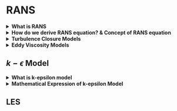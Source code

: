 # RANS

<details>
<summary><strong> What is RANS </strong></summary>

* RANS is an abbreviation of Reynolds Averaged Navier-Stokes.
* It uses time-averaged values of Navier-Stokes equation.
* When we draw velocity profile, we draw smooth profile of the flow.
* However, in reality, there are so many fluctuations around that smooth profile.
* It's convenient to look at smooth profile to get the sense of physical meaning of the flow.
* This is exactly what we're doing in RANS.
* Ease out fluctuations and look at bulk properties like lift or drag.
<br><br><br>

</details>


<details>
<summary><strong> How do we derive RANS equation? & Concept of RANS equation</strong></summary>

It all starts from continuity equation & momentum equation.
$$ \nabla\cdot u = 0 $$
$$ u_t + (u\cdot\nabla)_u = -\nabla P + \frac{1}{Re} {\nabla}^{2}u $$ 
This is Newtonian, incompressible fluid.

The concept is, we decompose velocity vector into time averaged velocity and fluctuation velocity. (it's just rest of time averaged velocity)
<br>We plug it into N-S equation.
<br>We time-average the N-S equation.
<br>The purpose of time-averaging is to get rid of tricky fluctuation terms.
<br>A lot of terms will go away, and we get an equation with 'Reynolds Stress' term.
<br>This 'Reynolds Stress' term still has fluctuation term.
<br>So here comes 'Turbulence Closure Models'
<br>It's all about expressing these fluctuation terms into time-averaged terms so that it is easy to compute.

we have a velocity vector  $u(x,t)$  which can be decomposed into time averaged value and extra term which is fluctuation term.

$$ u(x,t) $$

* velocity $u$ & $U$ are all vectors. I just omitted the vector sign for convenience.

$$ u(x,t) = U(x) + u'(x,t) $$
$$ where \space time \space averaged \space \bar u(x,t)=U(x) $$

We plug it in to continuity & N-S equation, and we time average two equations.
We get

$$
\frac{\partial U}{\partial x}+\frac{\partial V}{\partial y}+\frac{\partial W}{\partial z}=0, 
$$

$$
\frac{\partial u'}{\partial x}+\frac{\partial v'}{\partial y}+\frac{\partial w'}{\partial z}=0
$$
from continuity equation.

Next we plug $u(x,t)$ into N-S equation, and time average the whole equation.
Some fluctuation terms will go away, but some will not go away.
The result is,

$$
\bar U \bar U_x + \bar V \bar U_y + \bar W \bar U_z + \frac{\partial \overline{u'u'}}{\partial x} + \frac{\partial \overline{u'v'}}{\partial y} + \frac{\partial \overline{u'w'}}{\partial z} = - \bar P_x + \frac{1}{Re}{\nabla}^2\bar U
$$

And this is the RANS equation. 

But this is not our final equaion cause out objective was to get rid of fluctuation terms.
<br>But they are still there.

::: info
Those $\overline{u'u'}, \overline{u'v'}, \overline{u'w'}$ temrs all called 'Reynolds Stress' because if you take the space gradient of those terms, you get the same dimension as stress which is force per volume.
<br>And they act like stresses.

*But I didn't get the physical meaning of those stresses*
:::

So here comes the 'Turbulence Closure Problem'
<br>Actually, RANS is all about how to express fluctuation terms $u'$ with averaged $U(x)$ terms.
<br>From now on, we will take a look at $k-\epsilon$ model, $k-\omega$ model, etc, which are part of 'Turbulence Closure Problem'

<br>Details can be seen at 
* S. L. Brunton (2021, April 2), Turbulence: Reynolds Averaged Navier-Stokes (Part 1, Mass Continuity Equation), DOI: https://doi.org/10.52843/cassyni.tcxvxy 
* S. L. Brunton (2021, April 16), Turbulence: Reynolds Averaged Navier Stokes (RANS) Equations (Part 2, Momentum Equation), DOI: https://doi.org/10.52843/cassyni.1xkvn0
* Fluid Mechanics 101 (2021, Feb 24), [CFD] Eddy Viscosity Models for RANS and LES, https://www.youtube.com/watch?v=SVYXNICeNWA&list=PLnJ8lIgfDbkrNyps1_36tNRRQ7hLzPFhV

</details>

<details>
<summary><strong> Turbulence Closure Models</strong></summary>

Eventhough the improvement of computational power, simulating fluid is still a heavy computation.
<br>Instead of simulating all the scales in N-S equation, aka DNS, we're gonna make approximation to make simulation more efficient and make turbulence models.
<br>This is Tubulence Closure Models.

:::info
The reason why it is called 'Turbulence Closure Models' is we need additional equation to 'close' RANS equation bc we have more unknowns than equations.
:::

There are several models like  $k-\omega$, Smagorinsky which are part of Eddy Viscosity Model, and cubic $k-\epsilon$, Full sub-grid scale, etc.

First, we are going to look at old, but simple approach which is Eddy Viscosity Model which is proposed by [Boussinesq](https://en.wikipedia.org/wiki/Joseph_Valentin_Boussinesq) in 1877.

</details>

<details>
<summary><strong> Eddy Viscosity Models </strong></summary>

Eddy Viscosity Model is proposed by [Boussinesq](https://en.wikipedia.org/wiki/Joseph_Valentin_Boussinesq) in 1877, in analogy to Newton’s law of friction.
In 3D, Eddy Viscosity Model is

$$
-\overline{u'_iu'_j}=\nu_t(\frac{\partial \bar U_i}{\partial x_j} + \frac{\partial \bar U_j}{\partial x_i}) - \frac{2}{3}k\delta_{ij}
$$

where $\nu_t$ is eddy viscosity,
<br> and $i$ & $j = 1,2,3$ where $x_1=1, x_2=y, x_3=z, U_1=U, U_2=V, U_3=W$
<br>$k$ is a Turbulent Kinetic Energy (TKE)
<br>$\delta_{ij}$ is a delta function.
<br>*$k$ will be used in the famous $k - \epsilon$ model.
<br>Deriving this equation can be seen at [Fluid Mechanics 101, [CFD] Eddy Viscosity Models for RANS and LES](https://www.youtube.com/watch?v=SVYXNICeNWA&list=PLnJ8lIgfDbkrNyps1_36tNRRQ7hLzPFhV)*

What this equation mean is that, normal & shear reynolds stress $-\overline{u'_iu'_j}$ is proportianal to some velocity gradient $\frac{\partial \bar U_i}{\partial x_j} + \frac{\partial \bar U_j}{\partial x_i}$ by a factor of eddy viscosity $\nu_t$.

Actually, this formula is really similar to relationship between viscosity and shear stress.
$$
shear \space stress \space \tau = \mu \frac{du}{dy}
$$
<br>So it means, turbulent scales that generates reynolds stress acts like viscosity.

Also, when you look at velocity gradient, motion of particles transfer the momentum downwards which is the direction of velocity gradient.

<br> Eddy Viscosity Model is all about modeling $\nu_t$.
<br> There is a model proposed 'mixing length hypothesis' proposed by Prandtl, but thanks to the computatoinal power, we do not use this model.

And here comes the famous $k-\epsilon$ model.
<br>I will cover it at next section.

**Reference & Resources**
* S. L. Brunton (2021, April 23), Turbulence Closure Models: Reynolds Averaged Navier Stokes (RANS) & Large Eddy Simulations (LES), https://doi.org/10.52843/cassyni.cjkr7f
* Fluid Mechanics 101 (2021, Feb 24), [CFD] Eddy Viscosity Models for RANS and LES, https://www.youtube.com/watch?v=SVYXNICeNWA&list=PLnJ8lIgfDbkrNyps1_36tNRRQ7hLzPFhV
* Schlichting, H., & Gersten, K. (2017). Boundary-Layer theory. In Springer eBooks. https://doi.org/10.1007/978-3-662-52919-5

</details>

## $k-\epsilon$ Model

<details>
<summary><strong> What is k-epsilon model </strong></summary>

* $k-\epsilon$ model is one of eddy visosity models that uses $k$ & $\epsilon$ 
* $k$ & $\epsilon$ is obtained from $k$ transport equation and $\epsilon$ transport equation.
* It uses damping function to compensate the viscosity effect near the wall.
 
</details>

<details>
<summary><strong> Mathematical Expression of k-epsilon Model </strong></summary>

:::info
There are lots of version of k-epsilon model, but here, I introduced Launder-Sharma model.
<br>You can find various k-epsilon model at 
<br>Patel VC, Rodi W, Scheurer G. turbulence models for near-wall and low Reynolds number flows: a
review. AIAA J 1985;23:1308-19
:::

From Eddy Viscosity Model, $k$ - $\epsilon$ model is defined as 
$$\mu_t = \rho C_\mu f_\mu \frac{k^2}{\epsilon}$$
<br>where $\rho$ is density
<br>$C_\mu$ is adjustable coefficient,
<br>$f_\mu$ is a damping function,
<br>$k$ is TKE (Turbulence Kinetic Energy),
<br>$\epsilon$ is Turbulence Dissipation Rate.

And $k$ and $\epsilon$ is obtained by transport equation.
<br>$k$ transport equation is,

$$ 
\frac{\partial \rho k}{\partial t} + \frac{\partial}{\partial x_j}(\rho \nu_j k) = \frac{\partial}{\partial x_j} \Big[ \big(\mu_L+\frac{\mu_T}{\sigma_k}\big)\frac{\partial k}{\partial x_j}\Big] + τ^F_{ij}S_{ij}− ρε 
$$

where 
$\nu_j$ is velocity component in corresponding direction,
<br>$\mu_L$ is Laminar Viscosity,
<br>$\mu_T$ is Turbulence Viscosity,
<br>$\sigma_k$ is adjustable coefficient,
<br>$τ^F_{ij}$ is Favre-averaged turbulent stresses
<br>and $S_{ij}$ is strain-rate tensor

$\epsilon$ transport equation is,
$$
\frac{∂ρε}{∂t}+\frac{∂}{∂x_j}(ρ\nu_jε) = \frac{∂}{∂x_j} \Big[ \big(\mu_L+\frac{\mu_T}{\sigma_\epsilon}\big)\frac{\partial ε}{\partial x_j}\Big] + C_{ε1}f_{ε1}\frac{ε}{k}τ^F_{ij}S_{ij} − C_{ε2}f_{ε2}\rho \frac{{ε}^2}{k} +\phi_ε
$$

where 
<br>$\sigma_k$ is adjustable coefficient,
<br> $C_{ε1},C_{ε2},C_{ε3}$ are adjustable coefficient,
<br>$f_{ε1}, f_{ε2}$ are damping functions,
<br>and $\phi_ε$ is explicit wall term.

:::info
These equations are from Blazek, J. (2015). Computational Fluid Dynamics: Principles and applications. Butterworth-Heinemann. 
<br>Some terms might vary depending on the expression
:::
</details>

## LES